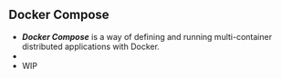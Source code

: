 ## Docker Compose

* ***Docker Compose*** is a way of defining and running multi-container distributed applications with Docker.
* 
* WIP
